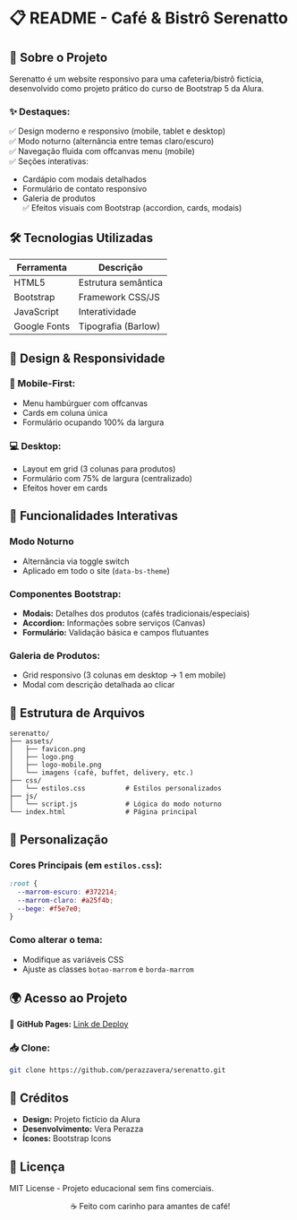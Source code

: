 # 📋 README - Café & Bistrô Serenatto

## 🌟 Sobre o Projeto
Serenatto é um website responsivo para uma cafeteria/bistrô fictícia, desenvolvido como projeto prático do curso de Bootstrap 5 da Alura.

### ✨ Destaques:
✅ Design moderno e responsivo (mobile, tablet e desktop)  
✅ Modo noturno (alternância entre temas claro/escuro)  
✅ Navegação fluida com offcanvas menu (mobile)  
✅ Seções interativas:
- Cardápio com modais detalhados
- Formulário de contato responsivo
- Galeria de produtos  
✅ Efeitos visuais com Bootstrap (accordion, cards, modais)  

## 🛠️ Tecnologias Utilizadas
| Ferramenta | Descrição |
|------------|-------------|
| HTML5 | Estrutura semântica |
| Bootstrap | Framework CSS/JS |
| JavaScript | Interatividade |
| Google Fonts | Tipografia (Barlow) |

## 🎨 Design & Responsividade
### 📱 Mobile-First:
- Menu hambúrguer com offcanvas
- Cards em coluna única
- Formulário ocupando 100% da largura

### 💻 Desktop:
- Layout em grid (3 colunas para produtos)
- Formulário com 75% de largura (centralizado)
- Efeitos hover em cards

## 🚀 Funcionalidades Interativas
### Modo Noturno
- Alternância via toggle switch
- Aplicado em todo o site (`data-bs-theme`)

### Componentes Bootstrap:
- **Modais:** Detalhes dos produtos (cafés tradicionais/especiais)
- **Accordion:** Informações sobre serviços (Canvas)
- **Formulário:** Validação básica e campos flutuantes

### Galeria de Produtos:
- Grid responsivo (3 colunas em desktop → 1 em mobile)
- Modal com descrição detalhada ao clicar

## 📂 Estrutura de Arquivos
```
serenatto/  
├── assets/  
│   ├── favicon.png  
│   ├── logo.png  
│   ├── logo-mobile.png  
│   └── imagens (café, buffet, delivery, etc.)  
├── css/  
│   └── estilos.css          # Estilos personalizados  
├── js/  
│   └── script.js            # Lógica do modo noturno  
└── index.html               # Página principal  
```

## 🔧 Personalização
### Cores Principais (em `estilos.css`):
```css
:root {  
  --marrom-escuro: #372214;  
  --marrom-claro: #a25f4b;  
  --bege: #f5e7e0;  
}  
```
### Como alterar o tema:
- Modifique as variáveis CSS
- Ajuste as classes `botao-marrom` e `borda-marrom`

## 🌍 Acesso ao Projeto
🔗 **GitHub Pages:** [Link de Deploy](https://perazzavera.github.io/Serenatto/) 
### 📥 Clone:
```bash
git clone https://github.com/perazzavera/serenatto.git
```

## 📝 Créditos
- **Design:** Projeto fictício da Alura
- **Desenvolvimento:** Vera Perazza
- **Ícones:** Bootstrap Icons

## 📜 Licença
MIT License - Projeto educacional sem fins comerciais.

<p align="center"> ☕ Feito com carinho para amantes de café! </p>
